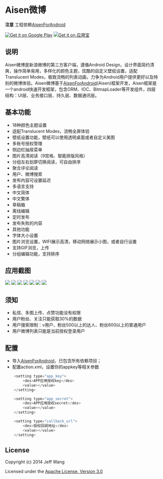 # Aisen微博

**注意** 工程依赖[AisenForAndroid](https://github.com/wangdan/AisenForAndroid)

[![Get it on Google Play](http://www.android.com/images/brand/get_it_on_play_logo_small.png)](http://play.google.com/store/apps/details?id=org.aisen.weibo.sina) [![Get it on 应用宝](http://ww1.sinaimg.cn/large/94389574gw1el706ontuxj203u019q2r.jpg)](http://android.myapp.com/myapp/detail.htm?apkName=org.aisen.weibo.sina) 


## 说明
Aisen微博是新浪微博的第三方客户端，遵循Android Design，设计界面简约清爽，操作简单易用，多样化的颜色主题，炫酷的自定义壁纸设置，适配Translucent Modes，极致流畅的列表动画，力争为Android用户提供更好以及特别的微博体验。Aisen微博基于[AisenForAndroid](https://github.com/wangdan/AisenForAndroid)(Aisen)框架开发，Aisen框架是一个android快速开发框架，包含ORM、IOC、BitmapLoader等开发组件，四层结构：UI层、业务接口层、持久层、数据通讯层。

## 基本功能
 
 * 18种颜色主题设置
 * 适配Translucent Modes，流畅全屏体验
 * 壁纸设置功能，壁纸可以使用透明桌面或者自定义美图
 * 多账号授权管理
 * 侧边栏抽屉菜单
 * 图片高清阅读（9宫格、智能排版风格）
 * 分组左右划屏切换阅读，可自由排序
 * 聚合评论阅读
 * 用户、微博搜索
 * 发布内容可设置延迟
 * 多语言支持
  * 中文简体
  * 中文繁体
 * 草稿箱
  * 离线编辑
  * 定时发布
  * 发布失败的内容
 * 其他功能
  * 字体大小设置
  * 图片浏览设置，WIFI展示高清，移动网络展示小图，或者自行设置
  * 支持GIF浏览，上传
  * 分组编辑功能，支持排序

## 应用截图

![](https://github.com/wangdan/AisenWeiBo/raw/master/resource/device-2014-10-29-224027.jpg) 
![](https://github.com/wangdan/AisenWeiBo/raw/master/resource/device-2014-10-29-225600.jpg) 
![](https://github.com/wangdan/AisenWeiBo/raw/master/resource/device-2014-10-29-224214.jpg) 
![](https://github.com/wangdan/AisenWeiBo/raw/master/resource/device-2014-10-29-224353.jpg) 
![](https://github.com/wangdan/AisenWeiBo/raw/master/resource/device-2014-10-29-225042.jpg) 
![](https://github.com/wangdan/AisenWeiBo/raw/master/resource/device-2014-10-29-224525.jpg) 
![](https://github.com/wangdan/AisenWeiBo/raw/master/resource/device-2014-10-29-224543.jpg)  

## 须知
 * 私信、多图上传、点赞功能没有权限
 * 用户粉丝、关注只能获取30%的数据
 * 用户搜索限制：v用户、粉丝500以上的达人、粉丝600以上的普通用户
 * 用户微博列表只能是当前授权登录用户

## 配置
 * 导入[AisenForAndroid](https://github.com/wangdan/AisenForAndroid)，已包含所有依赖项目；
 * 配置action.xml，设置你的appkey等相关参数
```java	
	<setting type="app_key">
		<des>APP应用授权key</des>
		<value></value>
	</setting>

	<setting type="app_secret">
		<des>APP应用授权secret</des>
		<value></value>
	</setting>

	<setting type="callback_url">
		<des>授权回调地址</des>
		<value></value>
	</setting>
```

## License

Copyright (c) 2014 Jeff Wang

Licensed under the [Apache License, Version 3.0](http://opensource.org/licenses/GPL-3.0)


